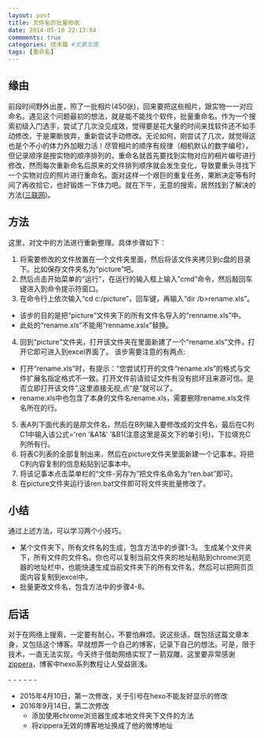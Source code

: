 ```yaml
---
layout: post
title: 文件名的批量修改
date: 2014-05-10 22:13:54
commments: true
categories: 技术篇 #文章文类
tags: [重命名]
---
```


## 缘由
前段时间野外出差，照了一批相片(450张)，回来要把这些相片，跟实物一一对应命名。遇见这个问题最初的想法，就是能不能找个软件，批量重命名。作为一个搜索初级入门选手，尝试了几次没见成效，觉得要是花大量的时间来找软件还不如手动修改，于是果断放弃，重新尝试手动修改。无论如何，刚尝试了几次，就觉得这也是个不小的体力外加眼力活！尽管相片的顺序有规律（相机默认的数字编号），但记录顺序是按实物的顺序排列的，重命名就首先要找到实物对应的相片编号进行修改，然而每次重新命名后原来的文件排列顺序就会发生变化，导致要重头寻找下一个实物对应的照片进行重命名。面对这样一个艰巨的重复任务，果断决定等有时间了再收拾它，也好锻炼一下体力吧。就在下午，无意的搜索，居然找到了解决的方法([三联网](http://www.3lian.com/edu/2013/01-21/54579.html))。

## 方法
这里，对文中的方法进行重新整理。具体步骤如下：

1. 将需要修改的文件放置在一个文件夹里面，然后将该文件夹拷贝到c盘的目录下。比如保存文件夹名为“picture”吧。
2. 然后点击开始菜单的“运行”，在运行的输入框上输入”cmd”命令，然后敲回车键进入到命令提示符窗口。
3. 在命令行上依次输入“cd c:/picture”，回车键，再输入“dir /b>rename.xls”。
 * 该步的目的是把“picture”文件夹下的所有文件名导入的“renname.xls”中。
 * 此处的“rename.xls”不能用“renname.xslx”替换。

 
4. 回到“picture”文件夹，打开该文件夹在里面新建了一个“rename.xls”文件，打开它即可进入到excel界面了。
该步需要注意的有两点:
 * 打开“rename.xls”时，有提示：“您尝试打开的文件“rename.xls”的格式与文件扩展名指定格式不一致。打开文件前请验证文件有没有损坏且来源可信。是否立即打开该文件”,这里直接无视,点“是”就可以了。
 * rename.xls中也包含了本身的文件名rename.xls，需要删除rename.xls文件名所在的行。
5. 表A列下面代表的是原文件名，然后在B列输入要修改成的文件名，最后在C列C1中输入该公式='ren '&A1&' '&B1(注意这里是英文下的单引号)，下拉填充C列所有行。
6. 将表C列表的全部复制出来，然后在picture文件夹里面新建一个记事本，将把C列内容复制的信息粘贴到记事本中。
7. 将该记事本点击菜单栏的“文件-另存为”把文件名命名为“ren.bat”即可。
8. 在picture文件夹运行该ren.bat文件即可将文件夹批量修改了。

## 小结
通过上述方法，可以学习两个小技巧。

- 某个文件夹下，所有文件名的生成，包含方法中的步骤1-3。
   生成某个文件夹下，所有文件的文件名。你也可以复制当前文件夹的地址粘贴到chrome浏览器的地址栏中，也能快速生成当前文件夹下的所有文件名，然后可以把网页页面内容复制到excel中。
- 批量更改文件名，包含方法中的步骤4-8。

## 后话
对于在网络上搜索，一定要有耐心，不要怕麻烦。说这些话，既包括这篇文章本身，又包括这个博客。早就想弄一个自己的博客，记录下自己的想法。可是，限于技术，一直无法实现，今天终于借助网络实现了一箭双雕，这里要非常感谢[zippera](http://weibo.com/sovey)，博客中hexo系列教程让人受益匪浅。

\- - - - - -

* 2015年4月10日，第一次修改，关于引号在hexo不能友好显示的修改
* 2016年9月14日，第二次修改
	* 添加使用chrome浏览器生成本地文件夹下文件的方法
	* 将zippera无效的博客地址换成了他的微博地址